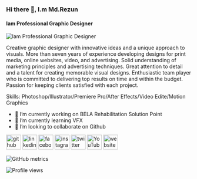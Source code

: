 ### Hi there 👋, I.m Md.Rezun
#### Iam Professional Graphic Designer
![Iam Professional Graphic Designer](https://media-exp2.licdn.com/dms/image/C5616AQElOMAWYwsadQ/profile-displaybackgroundimage-shrink_200_800/0/1656221148054?e=1661990400&v=beta&t=W8zPQKQU7xAQ77gePe75mAsm07E8PcUEim3b5G0ngdI)

Creative graphic designer with innovative ideas and a unique approach to visuals. More than seven years of experience developing designs for print media, online websites, video, and advertising. Solid understanding of marketing principles and advertising techniques. Great attention to detail and a talent for creating memorable visual designs. Enthusiastic team player who is committed to delivering top results on time and within the budget. Passion for keeping clients satisfied with each project.

Skills: Photoshop/Illustrator/Premiere Pro/After Effects/Video Edite/Motion Graphics

- 🔭 I’m currently working on BELA Rehabilitation Solution Point 
- 🌱 I’m currently learning VFX 
- 👯 I’m looking to collaborate on Github 


[<img src='https://cdn.jsdelivr.net/npm/simple-icons@3.0.1/icons/github.svg' alt='github' height='40'>](https://github.com/https://github.com/mdrezuan)  [<img src='https://cdn.jsdelivr.net/npm/simple-icons@3.0.1/icons/linkedin.svg' alt='linkedin' height='40'>](https://www.linkedin.com/in/https://www.linkedin.com/in/md-rezuan-544267168//)  [<img src='https://cdn.jsdelivr.net/npm/simple-icons@3.0.1/icons/facebook.svg' alt='facebook' height='40'>](https://www.facebook.com/https://www.facebook.com/Rezuan66)  [<img src='https://cdn.jsdelivr.net/npm/simple-icons@3.0.1/icons/instagram.svg' alt='instagram' height='40'>](https://www.instagram.com/https://www.instagram.com/rezuan_rs//)  [<img src='https://cdn.jsdelivr.net/npm/simple-icons@3.0.1/icons/twitter.svg' alt='twitter' height='40'>](https://twitter.com/Rezuan_RS)  [<img src='https://cdn.jsdelivr.net/npm/simple-icons@3.0.1/icons/youtube.svg' alt='YouTube' height='40'>](https://www.youtube.com/channel/https://www.youtube.com/channel/UCKrh18RsTvabvsTwOF4QsAQ)  [<img src='https://cdn.jsdelivr.net/npm/simple-icons@3.0.1/icons/icloud.svg' alt='website' height='40'>](https://mdrezuan.github.io/)  

![GitHub metrics](https://metrics.lecoq.io/https://github.com/mdrezuan)  

![Profile views](https://gpvc.arturio.dev/https://github.com/mdrezuan)  
